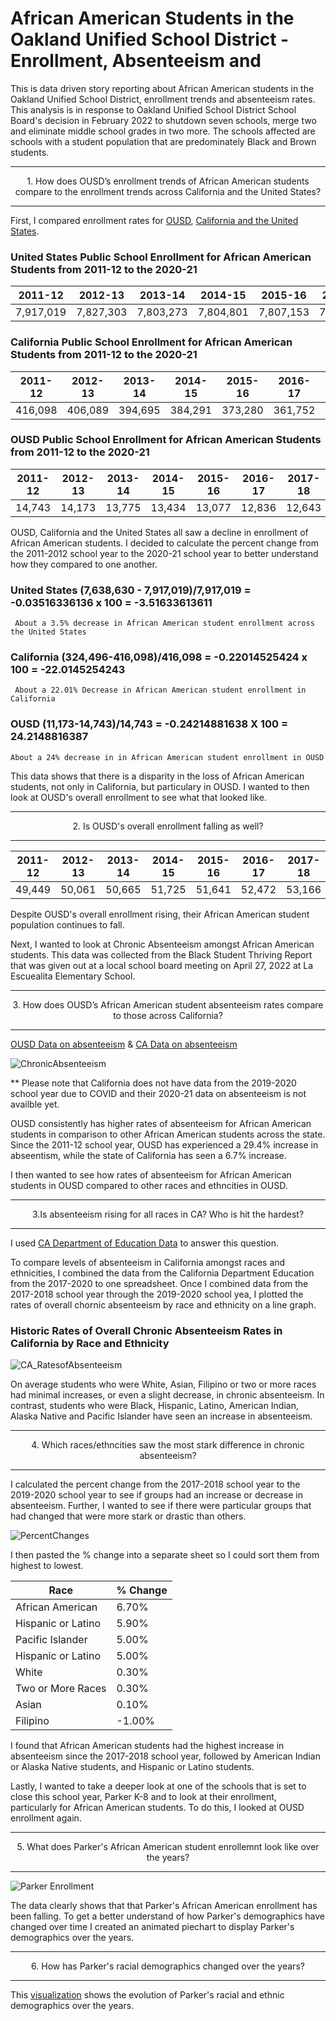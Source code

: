# African American Students in the Oakland Unified School District - Enrollment, Absenteeism and

This is data driven story reporting about African American students in the Oakland Unified School District, enrollment trends and absenteeism rates. This analysis is in response to Oakland Unified School District School Board's decision in February 2022 to shutdown seven schools, merge two and eliminate middle school grades in two more. The schools affected are schools with a student population that are predominately Black and Brown students.

---
<p align="center"> 
  1. How does OUSD’s enrollment trends of African American students compare to the enrollment trends across California and the United States?

---
 First, I compared enrollment rates for [OUSD](https://dashboards.ousd.org/views/Enrollment/Historic?%3Aembed=y&%3AshowShareOptions=true&%3Adisplay_count=no&%3AshowVizHome=no&%3Arender=false#7), [California and the United States](https://www.kidsdata.org/topic/36/school-enrollment-race/table#fmt=448&loc=2,127,347,1763,331,348,336,171,321,345,357,332,324,369,358,362,360,337,327,364,356,217,353,328,354,323,352,320,339,334,365,343,330,367,344,355,366,368,265,349,361,4,273,59,370,326,333,322,341,338,350,342,329,325,359,351,363,340,335,1&tf=110,124,108,95,88,84,79,73,67,64&ch=7,11,70,85,10,72,9,73&sortColumnId=0&sortType=asc).
  
### United States Public School Enrollment for African American Students from 2011-12 to the 2020-21 
  
| 2011-12   | 2012-13   | 2013-14   | 2014-15   | 2015-16   | 2016-17   | 2017-18   | 2018-19   | 2019-20   | 2020-21   |
|-----------|-----------|-----------|-----------|-----------|-----------|-----------|-----------|-----------|-----------|
| 7,917,019 | 7,827,303 | 7,803,273 | 7,804,801 | 7,807,153 | 7,783,937 | 7,764,571 | 7,709,399 | 7,668,746 | 7,638,630 |

### California Public School Enrollment for African American Students from 2011-12 to the 2020-21 
 
| 2011-12 | 2012-13 | 2013-14 | 2014-15 | 2015-16 | 2016-17 | 2017-18 | 2018-19 | 2019-20 | 2020-21 |
|---------|---------|---------|---------|---------|---------|---------|---------|---------|---------|
| 416,098 | 406,089 | 394,695 | 384,291 | 373,280 | 361,752 | 350,338 | 340,841 | 334,652 | 324,496 |

### OUSD Public School Enrollment for African American Students from  2011-12 to the 2020-21 

| 2011-12 | 2012-13 | 2013-14 | 2014-15 | 2015-16 | 2016-17 | 2017-18 | 2018-19 | 2019-20 | 2020-21 |
|---------|---------|---------|---------|---------|---------|---------|---------|---------|---------|
|  14,743 |  14,173 |  13,775 |  13,434 |  13,077 |  12,836 |  12,643 |  12,319 |  11,717 |  11,173 |
  
OUSD, California and the United States all saw a decline in enrollment of African American students. I decided to calculate the percent change from the 2011-2012 school year to the 2020-21 school year to better understand how they compared to one another.
  
  ### United States (7,638,630 - 7,917,019)/7,917,019 = -0.03516336136 x 100 = -3.51633613611
     About a 3.5% decrease in African American student enrollment across the United States
  
 ### California (324,496-416,098)/416,098 = -0.22014525424 x 100 = -22.0145254243
     About a 22.01% Decrease in African American student enrollment in California

 ### OUSD (11,173-14,743)/14,743 = -0.24214881638 X 100 = 24.2148816387
    About a 24% decrease in in African American student enrollment in OUSD
  
  This data shows that there is a disparity in the loss of African American students, not only in California, but particulary in OUSD. I wanted to then look at OUSD's overall enrollment to see what that looked like.

  ---
<p align="center"> 
  2. Is OUSD's overall enrollment falling as well?
  
---

 | 2011-12 | 2012-13 | 2013-14 | 2014-15 | 2015-16 | 2016-17 | 2017-18 | 2018-19 | 2019-20 | 2020-21 |
|---------|---------|---------|---------|---------|---------|---------|---------|---------|---------|
|  49,449 |  50,061 |  50,665 |  51,725 |  51,641 |  52,472 |  53,166 |  53,391 |  53,145 |  52,167 |
  
Despite OUSD's overall enrollment rising, their African American student population continues to fall.

Next, I wanted to look at Chronic Absenteeism amongst African American students. This data was collected from the Black Student Thriving Report that was given out at a local school board meeting on April 27, 2022 at La Escuealita Elementary School.
  
  ---
<p align="center"> 
  3. How does OUSD’s African American student absenteeism rates compare to those across California?
  
--- 
[OUSD Data on absenteeism](https://data.oaklandca.gov/Equity-Indicators/Chronic-Absenteeism/5d4q-57a4/data) & [CA Data on absenteeism ](https://dq.cde.ca.gov/dataquest/DQCensus/AttChrAbsRate.aspx?cds=00&agglevel=State&year=2020-21&initrow=Eth&ro=y)

![ChronicAbsenteeism](https://user-images.githubusercontent.com/99926470/167146193-8f816150-14bc-461f-9410-fbae535ae9f2.jpg)

  ** Please note that California does not have data from the 2019-2020 school year due to COVID and their 2020-21 data on absenteeism is not availble yet.
  
 OUSD consistently has higher rates of absenteeism for African American students in comparison to other African American students across the state. Since the 2011-12 school year, OUSD has experienced a 29.4% increase in abseentism, while the state of California has seen a 6.7% increase.
  
I then wanted to see how rates of absenteeism for African American students in OUSD compared to other races and ethncities in OUSD.
    
  ---
<p align="center"> 
  3.Is absenteeism rising for all races in CA? Who is hit the hardest?  

  --- 
I used [CA Department of Education Data](https://dq.cde.ca.gov/dataquest/DQCensus/AttChrAbsRate.aspx?cds=00&agglevel=State&year=2020-21&initrow=Eth&ro=y) to answer this question.  
  
To compare levels of absenteeism in California amongst races and ethnicities, I combined the data from the California Department Education from the 2017-2020  to one spreadsheet. Once I combined data from the 2017-2018 school year through the 2019-2020 school yea, I plotted the rates of overall chornic absenteeism by race and ethnicity on a line graph. 

 ### Historic Rates of Overall  Chronic Absenteeism Rates in California by Race and Ethnicity  
![CA_RatesofAbsenteeism](https://user-images.githubusercontent.com/99926470/167149058-9af47a53-7fb6-4e2e-b3ce-b07cdf2fe31b.jpg)
  
On average students who were White, Asian, Filipino or two or more races  had minimal increases, or even a slight decrease, in chronic absenteeism. In contrast, students who were Black, Hispanic, Latino, American Indian, Alaska Native and Pacific Islander have seen an increase in absenteeism.  

  ---
<p align="center"> 
 4.  Which races/ethncities saw the most stark difference in chronic absenteeism?

  --- 
  
I  calculated the percent change from the 2017-2018 school year to the 2019-2020 school year to see if groups had an increase or decrease in absenteeism. Further, I wanted to see if there were particular groups that had changed that were more stark or drastic than others.

![PercentChanges](https://user-images.githubusercontent.com/99926470/167150401-bdf5aaf9-be61-4eed-b3f7-862e69ab1019.jpg)
  
I then pasted the  % change into a separate sheet so I could sort them from highest to lowest.  
  
| Race               | % Change |
|--------------------|----------|
| African American   |    6.70% |
| Hispanic or Latino |    5.90% |
| Pacific Islander   |    5.00% |
| Hispanic or Latino |    5.00% |
| White              |    0.30% |
| Two or More Races  |    0.30% |
| Asian              |    0.10% |
| Filipino           |   -1.00% |
  
I found that African American students had the highest increase in absenteeism since the 2017-2018 school year, followed by American Indian or Alaska Native students, and Hispanic or Latino students. 
  
Lastly, I wanted to take a deeper look at one of the schools that is set to close this school year, Parker K-8 and to look at their enrollment, particularly for African American students. To do this, I looked at OUSD enrollment again.
  
 
  ---
<p align="center"> 
 5.  What does Parker's African American student enrollemnt look like over the years?

  ---   
![Parker Enrollment](https://user-images.githubusercontent.com/99926470/167152533-b4965e63-5913-4e19-811b-1e1c5e24285c.jpg)
  
 The data clearly shows that that Parker's African American enrollment has been falling. To get a better understand of how Parker's demographics have changed over time I created an animated piechart to display Parker's demographics over the years.
  
  ---
<p align="center"> 
 6.  How has Parker's racial demographics changed over the years?

  ---   
  This [visualization](https://infogram.com/parker-k-8-enrollment-1h8n6m35jowlj4x?live) shows the evolution of Parker's racial and ethnic demographics over the years.
